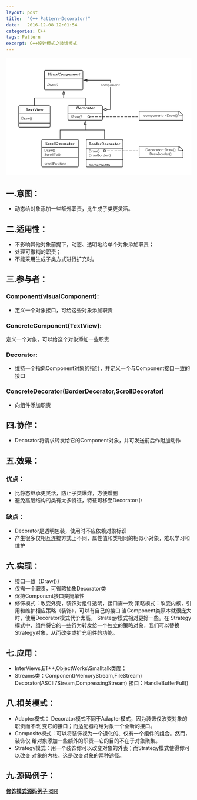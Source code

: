 ```yaml
---
layout: post
title:  "C++ Pattern-Decorator!"
date:   2016-12-08 12:01:54
categories: C++
tags: Pattern
excerpt: C++设计模式之装饰模式
---
```


![Image](https://github.com/cheng668/image/blob/master/%E8%A3%85%E9%A5%B0%E6%A8%A1%E5%BC%8F.png)

## 一.意图：

* 动态给对象添加一些额外职责，比生成子类更灵活。

## 二.适用性：

* 不影响其他对象前提下，动态、透明地给单个对象添加职责；
* 处理可撤销的职责；
* 不能采用生成子类方式进行扩充时。

## 三.参与者：

### Component(visualComponent):
* 定义一个对象接口，可给这些对象添加职责
### ConcreteComponent(TextView):
定义一个对象，可以给这个对象添加一些职责
### Decorator:
* 维持一个指向Component对象的指针，并定义一个与Component接口一致的接口
### ConcreteDecorator(BorderDecorator,ScrollDecorator)
* 向组件添加职责

## 四.协作：

* Decorator将请求转发给它的Component对象，并可发送前后作附加动作

## 五.效果：

### 优点：
* 比静态继承更灵活，防止子类爆炸，方便增删
* 避免高层结构的类有太多特征，特征可移至Decorator中
### 缺点：
* Decorator是透明包装，使用时不应依赖对象标识
* 产生很多仅相互连接方式上不同，属性值和类相同的相似小对象，难以学习和维护

## 六.实现：

* 接口一致（Draw()）
* 仅需一个职责，可省略抽象Decorator类
* 保持Component接口类简单性
* 修饰模式：改变外壳，装饰对组件透明，接口需一致
  策略模式：改变内核，引用和维护相应策略（装饰），可以有自己的接口
当Component类原本就很庞大时，使用Decorator模式代价太高， Strategy模式相对更好一些。在 Strategy模式中，组件将它的一些行为转发给一个独立的策略对象，我们可以替换Strategy对象，从而改变或扩充组件的功能。

## 七.应用：

* InterViews,ET++,ObjectWorks\Smalltalk类库；
* Streams类：Component(MemoryStream,FileStream)
             Decorator(ASCII7Stream,CompressingStream)
             接口：HandleBufferFull()

## 八.相关模式：

* Adapter模式： Decorator模式不同于Adapter模式，因为装饰仅改变对象的职责而不改
变它的接口；而适配器将给对象一个全新的接口。
* Composite模式：可以将装饰视为一个退化的、仅有一个组件的组合。然而，装饰仅
给对象添加一些额外的职责—它的目的不在于对象聚集。
* Strategy模式：用一个装饰你可以改变对象的外表；而Strategy模式使得你可以改变
对象的内核。这是改变对象的两种途径。

## 九.源码例子：

**[修饰模式源码例子 🇨🇳](https://github.com/cheng668/Pattern-Decorator)**